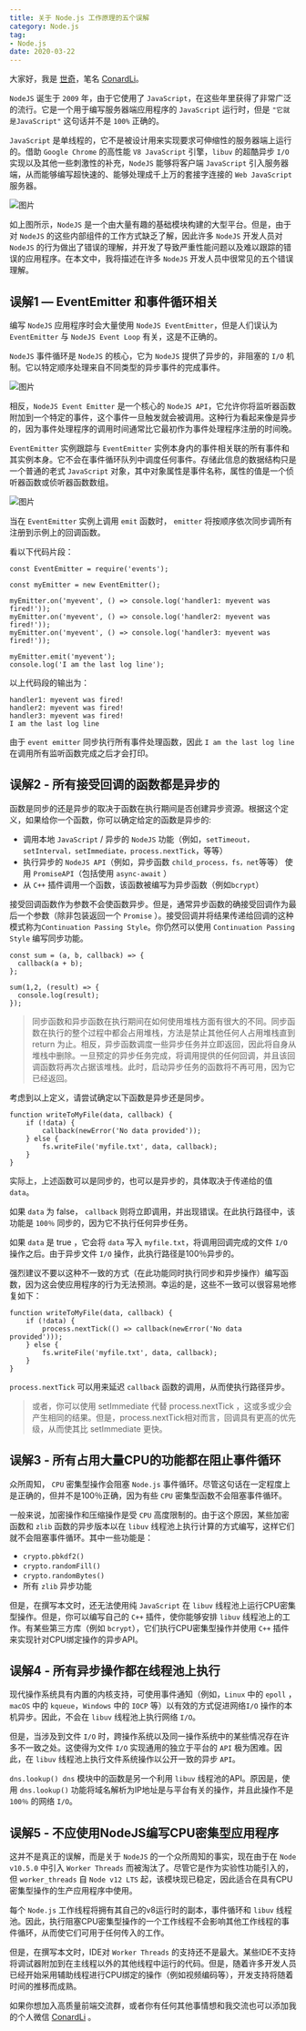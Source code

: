 ```yaml
---
title: 关于 Node.js 工作原理的五个误解
category: Node.js
tag: 
- Node.js
date: 2020-03-22
---
```


大家好，我是 [世奇](https://mp.weixin.qq.com/s?__biz=Mzk0MDMwMzQyOA==&mid=2247493407&idx=1&sn=41b8782a3bdc75b211206b06e1929a58&chksm=c2e11234f5969b22a0d7fd50ec32be9df13e2caeef186b30b5d653836b0725def8ccd58a56cf#rd)，笔名 [ConardLi](https://mp.weixin.qq.com/s?__biz=Mzk0MDMwMzQyOA==&mid=2247493407&idx=1&sn=41b8782a3bdc75b211206b06e1929a58&chksm=c2e11234f5969b22a0d7fd50ec32be9df13e2caeef186b30b5d653836b0725def8ccd58a56cf#rd)。





`NodeJS` 诞生于 `2009` 年，由于它使用了 `JavaScript`，在这些年里获得了非常广泛的流行。它是一个用于编写服务器端应用程序的 `JavaScript` 运行时，但是 `"它就是JavaScript"` 这句话并不是 `100%` 正确的。

`JavaScript` 是单线程的，它不是被设计用来实现要求可伸缩性的服务器端上运行的。借助 `Google Chrome` 的高性能 `V8 JavaScript` 引擎，`libuv` 的超酷异步 `I/O` 实现以及其他一些刺激性的补充，`NodeJS` 能够将客户端 `JavaScript` 引入服务器端，从而能够编写超快速的、能够处理成千上万的套接字连接的 `Web JavaScript` 服务器。

![图片](https://p3-juejin.byteimg.com/tos-cn-i-k3u1fbpfcp/0451935946a24d7da7ddd7fdbd73a58e~tplv-k3u1fbpfcp-zoom-1.image)

如上图所示，`NodeJS` 是一个由大量有趣的基础模块构建的大型平台。但是，由于对 `NodeJS` 的这些内部组件的工作方式缺乏了解，因此许多 `NodeJS` 开发人员对 `NodeJS` 的行为做出了错误的理解，并开发了导致严重性能问题以及难以跟踪的错误的应用程序。在本文中，我将描述在许多 `NodeJS` 开发人员中很常见的五个错误理解。

## 误解1 — EventEmitter 和事件循环相关

编写 `NodeJS` 应用程序时会大量使用 `NodeJS EventEmitter`，但是人们误认为 `EventEmitter` 与 `NodeJS Event Loop` 有关，这是不正确的。

`NodeJS` 事件循环是 `NodeJS` 的核心，它为 `NodeJS` 提供了异步的，非阻塞的 `I/O` 机制。它以特定顺序处理来自不同类型的异步事件的完成事件。

![图片](https://p3-juejin.byteimg.com/tos-cn-i-k3u1fbpfcp/7feec1fce69f41af87d66bf40861e581~tplv-k3u1fbpfcp-zoom-1.image)

相反，`NodeJS Event Emitter` 是一个核心的 `NodeJS API`，它允许你将监听器函数附加到一个特定的事件，这个事件一旦触发就会被调用。这种行为看起来像是异步的，因为事件处理程序的调用时间通常比它最初作为事件处理程序注册的时间晚。

`EventEmitter` 实例跟踪与 `EventEmitter` 实例本身内的事件相关联的所有事件和其实例本身。它不会在事件循环队列中调度任何事件。存储此信息的数据结构只是一个普通的老式 `JavaScript` 对象，其中对象属性是事件名称，属性的值是一个侦听器函数或侦听器函数数组。

![图片](https://p3-juejin.byteimg.com/tos-cn-i-k3u1fbpfcp/8c0ee6e93b544a4cb820232f565652f0~tplv-k3u1fbpfcp-zoom-1.image)

当在 `EventEmitter` 实例上调用 `emit` 函数时， `emitter` 将按顺序依次同步调所有注册到示例上的回调函数。

看以下代码片段：

```
const EventEmitter = require('events');
​
const myEmitter = new EventEmitter();
​
myEmitter.on('myevent', () => console.log('handler1: myevent was fired!'));
myEmitter.on('myevent', () => console.log('handler2: myevent was fired!'));
myEmitter.on('myevent', () => console.log('handler3: myevent was fired!'));
​
myEmitter.emit('myevent');
console.log('I am the last log line');
```

以上代码段的输出为：

```
handler1: myevent was fired!
handler2: myevent was fired!
handler3: myevent was fired!
I am the last log line
```

由于 `event emitter` 同步执行所有事件处理函数，因此 `I am the last log line` 在调用所有监听函数完成之后才会打印。

## 误解2 - 所有接受回调的函数都是异步的

函数是同步的还是异步的取决于函数在执行期间是否创建异步资源。根据这个定义，如果给你一个函数，你可以确定给定的函数是异步的:

-   调用本地 `JavaScript` / 异步的 `NodeJS` 功能（例如，`setTimeout，setInterval，setImmediate，process.nextTick`，等等）
-   执行异步的 `NodeJS API`（例如，异步函数 `child_process，fs，net`等等） 使用 `PromiseAPI`（包括使用 `async-await` ）
-   从 `C++` 插件调用一个函数，该函数被编写为异步函数（例如`bcrypt`）

接受回调函数作为参数不会使函数异步。但是，通常异步函数的确接受回调作为最后一个参数（除非包装返回一个 `Promise` ）。接受回调并将结果传递给回调的这种模式称为`Continuation Passing Style`。你仍然可以使用 `Continuation Passing Style` 编写同步功能。

```
const sum = (a, b, callback) => {
  callback(a + b);
};
​
sum(1,2, (result) => {
  console.log(result);
});
```

> 同步函数和异步函数在执行期间在如何使用堆栈方面有很大的不同。同步函数在执行的整个过程中都会占用堆栈，方法是禁止其他任何人占用堆栈直到return 为止。相反，异步函数调度一些异步任务并立即返回，因此将自身从堆栈中删除。一旦预定的异步任务完成，将调用提供的任何回调，并且该回调函数将再次占据该堆栈。此时，启动异步任务的函数将不再可用，因为它已经返回。

考虑到以上定义，请尝试确定以下函数是异步还是同步。

```
function writeToMyFile(data, callback) {
    if (!data) {
        callback(newError('No data provided'));
    } else {
        fs.writeFile('myfile.txt', data, callback);
    }
}
```

实际上，上述函数可以是同步的，也可以是异步的，具体取决于传递给的值 `data`。

如果 `data` 为 false， `callback` 则将立即调用，并出现错误。在此执行路径中，该功能是 `100％` 同步的，因为它不执行任何异步任务。

如果 `data` 是 true ，它会将 `data` 写入 `myfile.txt`，将调用回调完成的文件 `I/O` 操作之后。由于异步文件 `I/O` 操作，此执行路径是100％异步的。

强烈建议不要以这种不一致的方式（在此功能同时执行同步和异步操作）编写函数，因为这会使应用程序的行为无法预测。幸运的是，这些不一致可以很容易地修复如下：

```
function writeToMyFile(data, callback) {
    if (!data) {
        process.nextTick(() => callback(newError('No data provided')));
    } else {
        fs.writeFile('myfile.txt', data, callback);
    }
}
```

`process.nextTick` 可以用来延迟 `callback` 函数的调用，从而使执行路径异步。

> 或者，你可以使用 setImmediate 代替 process.nextTick ，这或多或少会产生相同的结果。但是，process.nextTick相对而言，回调具有更高的优先级，从而使其比 setImmediate 更快。

## 误解3 - 所有占用大量CPU的功能都在阻止事件循环

众所周知， `CPU` 密集型操作会阻塞 `Node.js` 事件循环。尽管这句话在一定程度上是正确的，但并不是100％正确，因为有些 `CPU` 密集型函数不会阻塞事件循环。

一般来说，加密操作和压缩操作是受 `CPU` 高度限制的。由于这个原因，某些加密函数和 `zlib` 函数的异步版本以在 `libuv` 线程池上执行计算的方式编写，这样它们就不会阻塞事件循环。其中一些功能是：

-   `crypto.pbkdf2()`
-   `crypto.randomFill()`
-   `crypto.randomBytes()`
-   所有 `zlib` 异步功能

但是，在撰写本文时，还无法使用纯 `JavaScript` 在 `libuv` 线程池上运行CPU密集型操作。但是，你可以编写自己的 `C++` 插件，使你能够安排 `libuv` 线程池上的工作。有某些第三方库（例如 `bcrypt`），它们执行CPU密集型操作并使用 `C++` 插件来实现针对CPU绑定操作的异步API。

## 误解4 - 所有异步操作都在线程池上执行

现代操作系统具有内置的内核支持，可使用事件通知（例如，`Linux` 中的 `epoll` ， `macOS` 中的 `kqueue`，`Windows` 中的 `IOCP` 等）以有效的方式促进网络`I/O` 操作的本机异步。因此，不会在 `libuv` 线程池上执行网络 `I/O`。

但是，当涉及到文件 `I/O` 时，跨操作系统以及同一操作系统中的某些情况存在许多不一致之处。这使得为文件 `I/O` 实现通用的独立于平台的 `API` 极为困难。因此，在 `libuv` 线程池上执行文件系统操作以公开一致的异步 `API`。

`dns.lookup() dns` 模块中的函数是另一个利用 `libuv` 线程池的API。原因是，使用 `dns.lookup()` 功能将域名解析为IP地址是与平台有关的操作，并且此操作不是`100％` 的网络 `I/O`。

## 误解5 - 不应使用NodeJS编写CPU密集型应用程序

这并不是真正的误解，而是关于 `NodeJS` 的一个众所周知的事实，现在由于在 `Node v10.5.0` 中引入 `Worker Threads` 而被淘汰了。尽管它是作为实验性功能引入的，但 `worker_threads` 自 `Node v12 LTS` 起，该模块现已稳定，因此适合在具有CPU密集型操作的生产应用程序中使用。

每个 `Node.js` 工作线程将拥有其自己的v8运行时的副本，事件循环和 `libuv` 线程池。因此，执行阻塞CPU密集型操作的一个工作线程不会影响其他工作线程的事件循环，从而使它们可用于任何传入的工作。

但是，在撰写本文时，IDE对 `Worker Threads` 的支持还不是最大。某些IDE不支持将调试器附加到在主线程以外的其他线程中运行的代码。但是，随着许多开发人员已经开始采用辅助线程进行CPU绑定的操作（例如视频编码等），开发支持将随着时间的推移而成熟。



如果你想加入高质量前端交流群，或者你有任何其他事情想和我交流也可以添加我的个人微信 [ConardLi](https://mp.weixin.qq.com/s?__biz=Mzk0MDMwMzQyOA==&mid=2247493407&idx=1&sn=41b8782a3bdc75b211206b06e1929a58&chksm=c2e11234f5969b22a0d7fd50ec32be9df13e2caeef186b30b5d653836b0725def8ccd58a56cf#rd) 。
